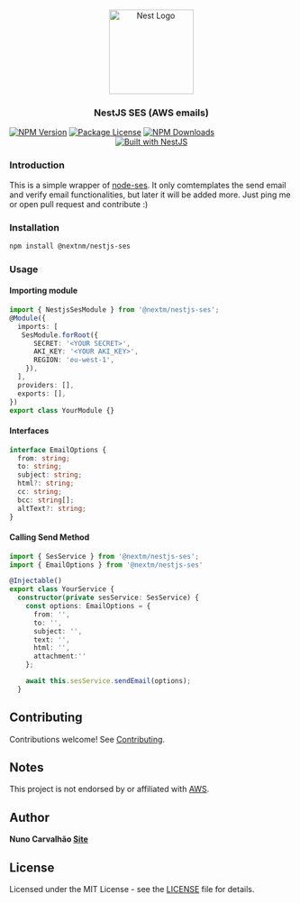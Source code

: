 <h1 align="center"></h1>

<div align="center">
  <a href="http://nestjs.com/" target="_blank">
    <img src="https://nestjs.com/img/logo_text.svg" width="150" alt="Nest Logo" />
  </a>
</div>

<h3 align="center">NestJS SES (AWS emails)</h3>
<a href="https://www.npmjs.com/package/@nextnm/nestjs-ses"><img src="https://img.shields.io/npm/v/@nextnm/nestjs-ses.svg" alt="NPM Version" /></a>
<a href="https://www.npmjs.com/@nextnm/nestjs-ses"><img src="https://img.shields.io/npm/l/@nextnm/nestjs-ses.svg" alt="Package License" /></a>
<a href="https://www.npmjs.com/@nextnm/nestjs-ses"><img src="https://img.shields.io/npm/dm/@nextnm/nestjs-ses.svg" alt="NPM Downloads" /></a>

<div align="center">
  <a href="https://nestjs.com" target="_blank">
    <img src="https://img.shields.io/badge/built%20with-NestJs-red.svg" alt="Built with NestJS">
  </a>
</div>

### Introduction

This is a simple wrapper of [node-ses](https://www.npmjs.com/package/node-ses).
It only comtemplates the send email and verify email functionalities, but later it will be added more. Just ping me or open pull request and contribute :)

### Installation

```bash
npm install @nextnm/nestjs-ses
```

### Usage

#### Importing module

```typescript
import { NestjsSesModule } from '@nextm/nestjs-ses';
@Module({
  imports: [
   SesModule.forRoot({
      SECRET: '<YOUR SECRET>',
      AKI_KEY: '<YOUR AKI_KEY>',
      REGION: 'eu-west-1',
    }),
  ],
  providers: [],
  exports: [],
})
export class YourModule {}
```

#### Interfaces

```typescript
interface EmailOptions {
  from: string;
  to: string;
  subject: string;
  html?: string;
  cc: string;
  bcc: string[];
  altText?: string;
}
```

#### Calling Send Method

```typescript
import { SesService } from '@nextm/nestjs-ses';
import { EmailOptions } from '@nextm/nestjs-ses'

@Injectable()
export class YourService {
  constructor(private sesService: SesService) {
    const options: EmailOptions = {
      from: '',
      to: '',
      subject: '',
      text: '',
      html: '',
      attachment:''
    };

    await this.sesService.sendEmail(options);
  }
```

<!-- ## Change Log

See [Changelog](CHANGELOG.md) for more information. -->

## Contributing

Contributions welcome! See [Contributing](CONTRIBUTING.md).

## Notes

This project is not endorsed by or affiliated with [AWS](https://aws.amazon.com).

## Author

**Nuno Carvalhão [Site](https://nunocarvalhao.com)**

## License

Licensed under the MIT License - see the [LICENSE](LICENSE) file for details.
